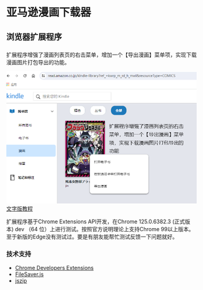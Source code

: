 # 亚马逊漫画下载器
## 浏览器扩展程序

###
扩展程序增强了漫画列表页的右击菜单，增加一个【导出漫画】菜单项，实现下载漫画图片打包导出的功能。

![屏幕截图](使用教程.png)
[文字版教程](使用教程.txt)


扩展程序基于Chrome Extensions API开发，在Chrome 125.0.6382.3 (正式版本) dev （64 位）上进行测试。按照官方说明理论上支持Chrome 99以上版本。至于新版的Edge没有测试过。要是有朋友能帮忙测试反馈一下问题就好。

### 技术支持
* [Chrome Developers Extensions](https://developer.chrome.com/docs/extensions/)
* [FileSaver.js](http://purl.eligrey.com/github/FileSaver.js)
* [jszip](https://github.com/Stuk/jszip)
